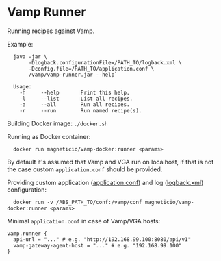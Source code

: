# Vamp Runner

Running recipes against Vamp.

Example: 
```
  java -jar \
       -Dlogback.configurationFile=/PATH_TO/logback.xml \
       -Dconfig.file=/PATH_TO/application.conf \
       /vamp/vamp-runner.jar --help`

```

```
  Usage:
    -h     --help       Print this help.
    -l     --list       List all recipes.
    -a     --all        Run all recipes.
    -r     --run        Run named recipe(s).
```

Building Docker image: `./docker.sh`

Running as Docker container: 
```
  docker run magneticio/vamp-docker:runner <params>
```

By default it's assumed that Vamp and VGA run on localhost, if that is not the case custom `application.conf` should be provided.

Providing custom application ([application.conf](https://github.com/magneticio/vamp-runner/blob/master/src/main/resources/reference.conf)) and log ([logback.xml](https://github.com/magneticio/vamp-runner/blob/master/conf/logback.xml)) configuration:

```
  docker run -v /ABS_PATH_TO/conf:/vamp/conf magneticio/vamp-docker:runner <params>
```

Minimal `application.conf` in case of Vamp/VGA hosts:
```
vamp.runner {
  api-url = "..." # e.g. "http://192.168.99.100:8080/api/v1"
  vamp-gateway-agent-host = "..." # e.g. "192.168.99.100"
}
```
